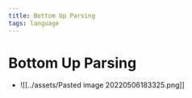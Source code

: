 ```yaml
---
title: Bottom Up Parsing
tags: language
---
```


# Bottom Up Parsing
- ![[../assets/Pasted image 20220506183325.png]]

























